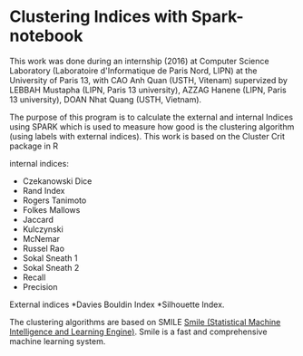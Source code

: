 # Clustering Indices  with Spark-notebook

This work was done during an internship (2016) at Computer Science Laboratory (Laboratoire d'Informatique de Paris Nord, LIPN)
at the University of Paris 13, with 
CAO Anh Quan (USTH, Vitenam)
supervized by  
LEBBAH Mustapha (LIPN, Paris 13 university), 
AZZAG Hanene (LIPN, Paris 13 university), 
DOAN Nhat Quang (USTH, Vietnam). 

The purpose of this program is to calculate the external and internal Indices 
using SPARK which is used to measure how good is the clustering algorithm (using labels with external indices). 
 This work is based on the Cluster Crit package in R
 
internal indices:
* Czekanowski Dice 
* Rand Index
* Rogers Tanimoto 
* Folkes Mallows 
* Jaccard 
* Kulczynski
* McNemar
* Russel Rao
* Sokal Sneath 1
* Sokal Sneath 2
* Recall
* Precision

External indices
*Davies Bouldin Index 
*Silhouette Index.

The clustering algorithms are based on SMILE [Smile (Statistical Machine Intelligence and Learning Engine)](https://github.com/haifengl/smile). Smile is a fast and comprehensive machine learning system. 
